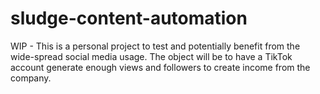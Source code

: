 # sludge-content-automation
WIP - This is a personal project to test and potentially benefit from the wide-spread social media usage. The object will be to have a TikTok account generate enough views and followers to create income from the company.

